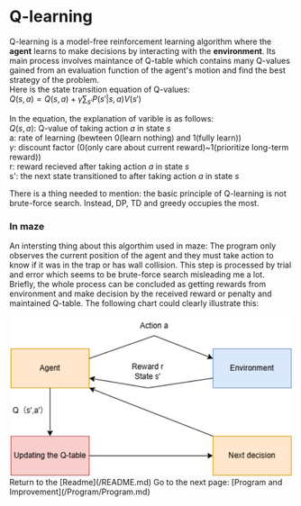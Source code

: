 # Q-learning

Q-learning is a model-free reinforcement learning algorithm where the **agent** learns to make decisions by interacting with the **environment**.
Its main process involves maintance of Q-table which contains many Q-values gained from an evaluation function of the agent's motion and find the best strategy of the problem.\
Here is the state transition equation of Q-values:\
$Q(s,a)=Q(s,a)+\gamma \sum_{s'} P(s'| s,a) V(s')$

In the equation, the explanation of varible is as follows:\
$Q(s,a)$: Q-value of taking action *a* in state *s* \
a: rate of learning (bewteen 0(learn nothing) and 1(fully learn)) \
$\gamma$: discount factor (0(only care about current reward)~1(prioritize long-term reward)) \
r: reward recieved after taking action *a* in state *s* \
s': the next state transitioned to after taking action *a* in state *s*

There is a thing needed to mention: the basic principle of Q-learning is not brute-force search. 
Instead, DP, TD and greedy occupies the most. 
### In maze
An intersting thing about this algorthim used in maze: 
The program only observes the current position of the agent and they must take action to know if it was in the trap or has wall collision. This step is processed by trial and error which seems to be brute-force search misleading me a lot.\
Briefly, the whole process can be concluded as getting rewards from environment and make decision by the received reward or penalty and maintained Q-table. The following chart could clearly illustrate this:
<div align="center">
  <img src="https://github.com/I0-OVI/Maze-Navigation/raw/main/Static/Image/Interaction_Q.drawio.png" alt="Q-Learning Diagram" width="500">
</div>
Return to the [Readme](/README.md)
Go to the next page: [Program and Improvement](/Program/Program.md)
